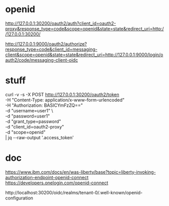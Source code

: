 # openid
http://127.0.0.1:30200/oauth2/auth?client_id=oauth2-proxy&response_type=code&scope=openid&state=state&redirect_uri=http://127.0.0.1:30200/

http://127.0.0.1:9000/oauth2/authorize?response_type=code&client_id=messaging-client&scope=openid&state=state&redirect_uri=http://127.0.0.1:9000/login/oauth2/code/messaging-client-oidc
                                

# stuff
curl -v -s -X POST http://127.0.0.1:30200/oauth2/token \
-H "Content-Type: application/x-www-form-urlencoded" \
-H "Authorization: BASICYmFzZQ==" \
-d "username=user1" \            
-d "password=user1" \
-d "grant_type=password" \
-d "client_id=oauth2-proxy" \
-d "scope=openid" \
| jq --raw-output '.access_token'

# doc 

https://www.ibm.com/docs/en/was-liberty/base?topic=liberty-invoking-authorization-endpoint-openid-connect
https://developers.onelogin.com/openid-connect

http://localhost:30200/oidc/realms/tenant-0/.well-known/openid-configuration
